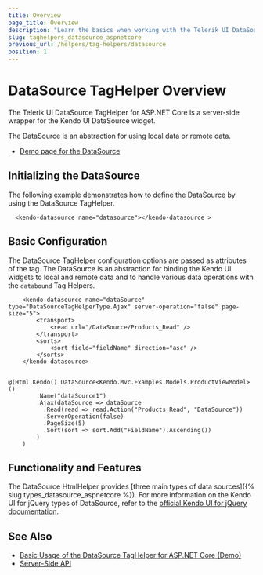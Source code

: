 ```yaml
---
title: Overview
page_title: Overview
description: "Learn the basics when working with the Telerik UI DataSource TagHelper for ASP.NET Core (MVC 6 or ASP.NET Core MVC)."
slug: taghelpers_datasource_aspnetcore
previous_url: /helpers/tag-helpers/datasource
position: 1
---
```


# DataSource TagHelper Overview

The Telerik UI DataSource TagHelper for ASP.NET Core is a server-side wrapper for the Kendo UI DataSource widget.

The DataSource is an abstraction for using local data or remote data.

* [Demo page for the DataSource](https://demos.telerik.com/aspnet-core/datasource/tag-helper)

## Initializing the DataSource

The following example demonstrates how to define the DataSource by using the DataSource TagHelper.

      <kendo-datasource name="datasource"></kendo-datasource >

## Basic Configuration

The DataSource TagHelper configuration options are passed as attributes of the tag. The DataSource is an abstraction for binding the Kendo UI widgets to local and remote data and to handle various data operations with the `databound` Tag Helpers.

```tagHelper
    <kendo-datasource name="dataSource" type="DataSourceTagHelperType.Ajax" server-operation="false" page-size="5">
        <transport>
            <read url="/DataSource/Products_Read" />
        </transport>
        <sorts>
            <sort field="fieldName" direction="asc" />
        </sorts>
    </kendo-datasource>
```
```cshtml
    @(Html.Kendo().DataSource<Kendo.Mvc.Examples.Models.ProductViewModel>()
        .Name("dataSource1")
        .Ajax(dataSource => dataSource
          .Read(read => read.Action("Products_Read", "DataSource"))
          .ServerOperation(false)
          .PageSize(5)
          .Sort(sort => sort.Add("FieldName").Ascending())
        )
    )
```

## Functionality and Features

The DataSource HtmlHelper provides [three main types of data sources]({% slug types_datasource_aspnetcore %}). For more information on the Kendo UI for jQuery types of DataSource, refer to the [official Kendo UI for jQuery documentation](https://docs.telerik.com/kendo-ui/framework/datasource/overview).

## See Also

* [Basic Usage of the DataSource TagHelper for ASP.NET Core (Demo)](https://demos.telerik.com/aspnet-core/datasource/tag-helper)
* [Server-Side API](/api/datasource)
